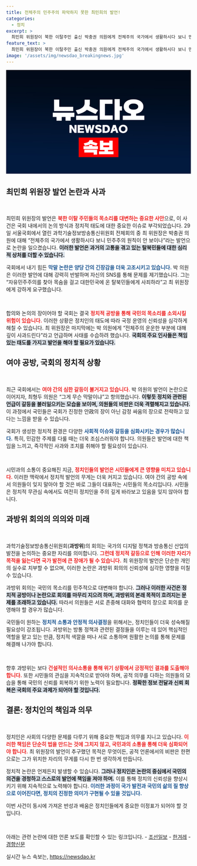 ```yaml
---
title: 전체주의 민주주의 파악하지 못한 최민희의 발언!
categories:
  - 정치
excerpt: >
  최민희 위원장이 북한 이탈주민 출신 박충권 의원에게 전체주의 국가에서 생활하시다 보니 민주주의 원칙이 안 보이나라고 발언해 논란이 일어났습니다. 이어진 사과 속에서도 여야 갈등은 계속되고 있습니다. 이 에피소드는 국회에서의 한 장면을 넘어, 우리 사회의 민주적 가치에 대한 중요한 질문을 던집니다. 클릭으로 자세히 확인해보세요!
feature_text: >
  최민희 위원장이 북한 이탈주민 출신 박충권 의원에게 전체주의 국가에서 생활하시다 보니 민주주의 원칙이 안 보이나라고 발언해 논란이 일어났습니다. 이어진 사과 속에서도 여야 갈등은 계속되고 있습니다. 이 에피소드는 국회에서의 한 장면을 넘어, 우리 사회의 민주적 가치에 대한 중요한 질문을 던집니다. 클릭으로 자세히 확인해보세요!
image: '/assets/img/newsdao_breakingnews.jpg'
---
```


<p><img src="/assets/img/newsdao_breakingnews.jpg" alt="ranknews 속보" /></p>

<h2 data-ke-size="size26">최민희 위원장 발언 논란과 사과</h2>

<p data-ke-size="size16">&nbsp;</p>

<p>최민희 위원장의 발언은 <b><span style="color: #ee2323;">북한 이탈 주민들의 목소리를 대변하는 중요한 사안</span></b>으로, 이 사건은 국회 내에서의 논의 방식과 정치적 태도에 대한 중요한 이슈로 부각되었습니다. 29일 서울국회에서 열린 과학기술정보방송통신위원회 전체회의 중 최 위원장은 박충권 의원에 대해 “전체주의 국가에서 생활하시다 보니 민주주의 원칙이 안 보이나”라는 발언으로 논란을 일으켰습니다. <b><span style="background-color: #21538527;">이러한 발언은 과거의 고통을 겪고 있는 탈북민들에 대한 심리적 상처를 더할 수 있습니다.</span></b></p>

<p>국회에서 내기 힘든 <b><span style="color: #1a5490;">막말 논란은 양당 간의 긴장감을 더욱 고조시키고 있습니다.</span></b> 박 의원은 이러한 발언에 대해 강력히 반발하며 자신의 SNS를 통해 문제를 제기했습니다. 그는 “자유민주주의를 찾아 목숨을 걸고 대한민국에 온 탈북민들에게 사죄하라”고 최 위원장에게 강하게 요구했습니다. <p data-ke-size="size16">&nbsp;</p></p>

<p>합의와 논의의 장이어야 할 국회는 결국 <b><span style="color: #ee2323;">정치적 공방을 통해 국민의 목소리를 소외시킬 위험이 있습니다.</span></b> 이러한 상황은 정치인의 태도에 따라 국정 운영의 신뢰성을 심각하게 해칠 수 있습니다. 최 위원장은 마지막에는 박 의원에게 “전체주의 운운한 부분에 대해 깊이 사과드린다”라고 언급하며 사태를 수습하려 했습니다. <b><span style="background-color: #21538527;">국회의 주요 인사들은 책임 있는 태도를 가지고 발언을 해야 할 필요가 있습니다.</span></b></p>

<h2 data-ke-size="size26">여야 공방, 국회의 정치적 상황</h2>

<p data-ke-size="size16">&nbsp;</p>

<p>최근 국회에서는 <b><span style="color: #ee2323;">여야 간의 심한 갈등이 불거지고 있습니다.</span></b> 박 의원의 발언이 논란으로 이어지자, 최형두 의원은 “그게 무슨 막말이냐”고 항의했습니다. <b><span style="background-color: #21538527;">이렇듯 정치와 관련된 언급이 갈등을 불러일으키는 모습을 보이며, 의원들의 비판은 더욱 격렬해지고 있습니다.</span></b> 이 과정에서 국민들은 국회가 진정한 안政의 장이 아닌 감정 싸움의 장으로 전락하고 있다는 느낌을 받을 수 있습니다.</p>

<p>국회가 생성한 정치적 환경은 다양한 <b><span style="color: #1a5490;">사회적 이슈와 갈등을 심화시키는 경우가 많습니다.</span></b> 특히, 민감한 주제를 다룰 때는 더욱 조심스러워야 합니다. 의원들은 발언에 대한 책임을 느끼고, 즉각적인 사과와 조치를 취해야 할 필요성이 있습니다. <p data-ke-size="size16">&nbsp;</p></p>

<p>시민과의 소통이 중요해진 지금, <b><span style="color: #ee2323;">정치인들의 발언은 시민들에게 큰 영향을 미치고 있습니다.</span></b> 이러한 맥락에서 정치적 발언의 무게는 더욱 커지고 있습니다. 여야 간의 공방 속에서 의원들이 잊지 말아야 할 것은 바로 그들이 대표하는 시민들의 목소리입니다. 시민들은 정치적 무관심 속에서도 여전히 정치인을 주의 깊게 바라보고 있음을 잊지 않아야 합니다. </p>

<h2 data-ke-size="size26">과방위 회의의 의의와 미래</h2>

<p data-ke-size="size16">&nbsp;</p>

<p>과학기술정보방송통신위원회(<b>과방위</b>)의 회의는 국가의 디지털 정책과 방송통신 산업의 발전을 논의하는 중요한 자리를 의미합니다. <b><span style="color: #ee2323;">그런데 정치적 갈등으로 인해 이러한 자리가 목적을 잃는다면 국가 발전에 큰 장애가 될 수 있습니다.</span></b> 최 위원장의 발언은 단순한 개인의 실수로 치부할 수 없으며, 이러한 논란은 과방위 회의의 신뢰성에 심각한 영향을 미칠 수 있습니다.</p>

<p>과방위 회의는 국민의 목소리를 민주적으로 대변해야 합니다. <b><span style="background-color: #21538527;">그러나 이러한 사건은 정치적 공방이나 논란으로 회의를 마무리 지으려 하며, 과방위의 본래 목적이 흐려지는 문제를 초래하고 있습니다.</span></b> 따라서 의원들은 서로 존중해 대화와 협력의 장으로 회의를 운영해야 할 경우가 많습니다.</p>

<p>국민들이 원하는 <b><span style="color: #1a5490;">정치적 소통과 안정적 의사결정</span></b>을 위해서는, 정치인들이 더욱 성숙해질 필요성이 강조됩니다. 과방위는 방통 정책과 관련된 결정들을 이루는 데 있어 핵심적인 역할을 맡고 있는 만큼, 정치적 색깔을 떠나 서로 소통하며 원활한 논의를 통해 문제를 해결해 나가야 합니다. <p data-ke-size="size16">&nbsp;</p></p>

<p>향후 과방위는 보다 <b><span style="color: #ee2323;">건설적인 의사소통을 통해 위기 상황에서 긍정적인 결과를 도출해야 합니다.</span></b> 또한 시민들의 관심을 지속적으로 받아야 하며, 공적 의무를 다하는 의원들의 모습을 통해 국민의 신뢰를 회복하기 위한 노력이 필요합니다. <b><span style="background-color: #21538527;">정확한 정보 전달과 신뢰 회복은 국회의 주요 과제가 되어야 할 것입니다.</span></b></p>

<h2 data-ke-size="size26">결론: 정치인의 책임과 의무</h2>

<p data-ke-size="size16">&nbsp;</p>

<p>정치인은 사회의 다양한 문제를 다루기 위해 중요한 책임과 의무를 지니고 있습니다. <b><span style="color: #ee2323;">이러한 책임은 단순히 법을 만드는 것에 그치지 않고, 국민과의 소통을 통해 더욱 심화되어야 합니다.</span></b> 최 위원장의 발언이 추구했던 목적은 무엇이든, 공적 언론에서의 비판은 한편으로는 그가 위치한 자리의 무게를 다시 한 번 생각하게 만듭니다. </p>

<p>정치적 논란은 언제든지 발생할 수 있습니다. <b><span style="background-color: #21538527;">그러나 정치인은 논란의 중심에서 국민의 의견을 경청하고 스스로의 발언에 책임을 져야 하며.</span></b> 이를 통해 정치의 신뢰성을 향상시키기 위해 지속적으로 노력해야 합니다. <b><span style="color: #1a5490;">이러한 과정이 국가 발전과 국민의 삶의 질 향상으로 이어진다면, 정치의 진정한 의미가 구현될 수 있을 것입니다.</span></b></p>

<p>이번 사건이 동시에 가져온 반성과 배움은 정치인들에게 중요한 이정표가 되어야 할 것입니다. <p data-ke-size="size16">&nbsp;</p></p>

<p>아래는 관련 논란에 대한 언론 보도를 확인할 수 있는 링크입니다.
- <a href="https://www.chosun.com">조선일보</a>
- <a href="https://www.hani.co.kr">한겨레</a>
- <a href="https://www.khan.co.kr">경향신문</a></p>
실시간 뉴스 속보는, <a href="https://newsdao.kr" rel="dofollow">https://newsdao.kr</a>



